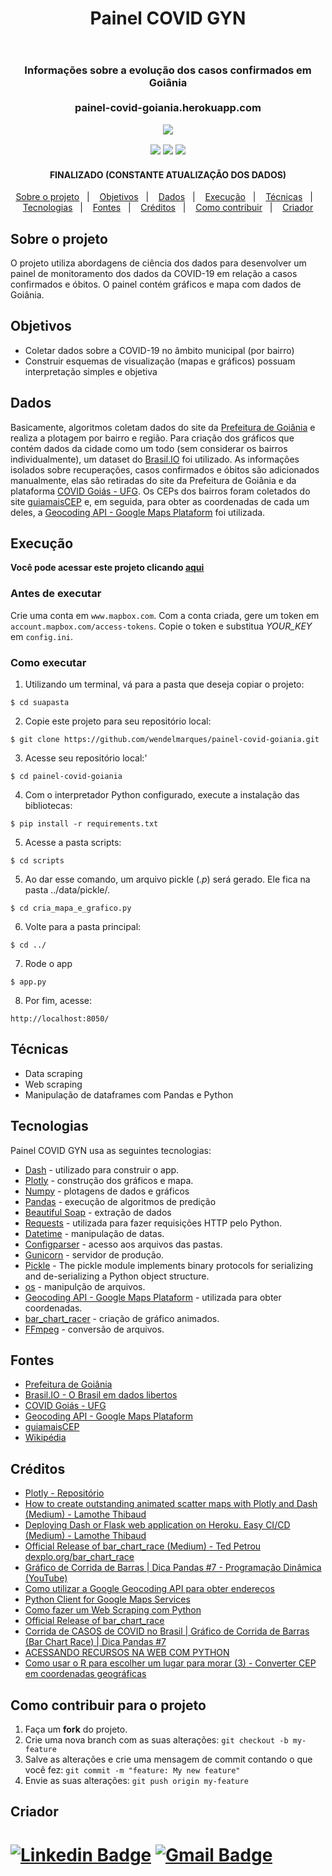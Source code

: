 
<header> 
<h1 align="center">Painel COVID GYN</h1>
</header>

<h3 align="center">
Informações sobre a evolução dos casos confirmados em Goiânia
  <br>  <br>
painel-covid-goiania.herokuapp.com
 </p>
<p align="center">
<img src="https://media.giphy.com/media/RlMjsjnmtp8K5CkgRU/giphy.gif">
 </p>


<p align="center">
<img src="https://img.shields.io/github/repo-size/wendelmarques/mapeamento-medias-enem-folium?color=blueviolet">
<img src="https://img.shields.io/github/languages/count/wendelmarques/mapeamento-medias-enem-folium?color=blueviolet">
<img src="https://img.shields.io/github/followers/wendelmarques?color=blueviolet">

</p>

<h4 align="center"> 
FINALIZADO (CONSTANTE ATUALIZAÇÃO DOS DADOS)
</h4> 

<div align="center">

<p align="center">
  <a href="#about">Sobre o projeto</a>&nbsp;&nbsp;&nbsp;|&nbsp;&nbsp;&nbsp;
  <a href="#objetivos">Objetivos</a>&nbsp;&nbsp;&nbsp;|&nbsp;&nbsp;&nbsp;
  <a href="#dados">Dados</a>&nbsp;&nbsp;&nbsp;|&nbsp;&nbsp;&nbsp;
  <a href="#get">Execução</a>&nbsp;&nbsp;&nbsp;|&nbsp;&nbsp;&nbsp;
  <a href="#tecnicas">Técnicas</a>&nbsp;&nbsp;&nbsp;|&nbsp;&nbsp;&nbsp;
  <a href="#tech">Tecnologias</a>&nbsp;&nbsp;&nbsp;|&nbsp;&nbsp;&nbsp;
  <a href="#fontes">Fontes</a>&nbsp;&nbsp;&nbsp;|&nbsp;&nbsp;&nbsp;
  <a href="#creditos">Créditos</a>&nbsp;&nbsp;&nbsp;|&nbsp;&nbsp;&nbsp;
  <a href="#contribute">Como contribuir</a>&nbsp;&nbsp;&nbsp;|&nbsp;&nbsp;&nbsp;
  <a href="#creator">Criador</a>
</p>
</div>

<a id="about"></a>
## Sobre o projeto
O projeto utiliza abordagens de ciência dos dados para desenvolver um painel de monitoramento dos dados da COVID-19 em relação a casos confirmados e óbitos. O painel contém gráficos e mapa com dados de Goiânia.

<a id="objetivos"></a>
## Objetivos
  - Coletar dados sobre a COVID-19 no âmbito municipal (por bairro)
  - Construir esquemas de visualização (mapas e gráficos) possuam interpretação simples e objetiva
  
<a id="dados"></a>
## Dados
Basicamente, algoritmos coletam dados do site da [Prefeitura de Goiânia](https://www.goiania.go.gov.br/) e realiza a plotagem por bairro e região. Para criação dos gráficos que contém dados da cidade como um todo (sem considerar os bairros individualmente), um dataset do [Brasil.IO](https://brasil.io/dataset/covid19/caso/?search=&date=&state=&city=&place_type=&is_last=&city_ibge_code=5208707&order_for_place=) foi utilizado. As informações isolados sobre recuperações, casos confirmados e óbitos são adicionados manualmente, elas são retiradas do site da Prefeitura de Goiânia e da plataforma [COVID Goiás - UFG](https://covidgoias.ufg.br/). Os CEPs dos bairros foram coletados do site [guiamaisCEP](https://cep.guiamais.com.br/) e, em seguida, para obter as coordenadas de cada um deles, a [Geocoding API - Google Maps Plataform](https://developers.google.com/maps/documentation/geocoding/) foi utilizada. 


<a id="get"></a>
## Execução

**Você pode acessar este projeto clicando [aqui](https://painel-covid-goiania.herokuapp.com/)**
### Antes de executar 
Crie uma conta em  ```www.mapbox.com```. Com a conta criada, gere um token em ```account.mapbox.com/access-tokens```. Copie o token e substitua _YOUR_KEY_ em ```config.ini```.

### Como executar

1. Utilizando um terminal, vá para a pasta que deseja copiar o projeto:


```console
$ cd suapasta
```

2. Copie este projeto para seu repositório local:

```console
$ git clone https://github.com/wendelmarques/painel-covid-goiania.git
```

3. Acesse seu repositório local:'

```console
$ cd painel-covid-goiania
```

4. Com o interpretador Python configurado, execute a instalação das bibliotecas:

```console
$ pip install -r requirements.txt
```
5. Acesse a pasta scripts:

```console
$ cd scripts
```
5. Ao dar esse comando, um arquivo pickle (_.p_) será gerado. Ele fica na pasta ../data/pickle/.

```console
$ cd cria_mapa_e_grafico.py
```

6. Volte para a pasta principal:

```console
$ cd ../
```
7. Rode o app
```
$ app.py
```
8. Por fim, acesse:
```
http://localhost:8050/
```

<a id="tecnicas"></a>
## Técnicas
- Data scraping
- Web scraping
- Manipulação de dataframes com Pandas e Python


<a id="tech"></a>
## Tecnologias

Painel COVID GYN usa as seguintes tecnologias:
* [Dash](https://plotly.com/dash/) - utilizado para construir o app.
* [Plotly](https://plotly.com/chart-studio/) - construção dos gráficos e mapa.
* [Numpy](https://numpy.org/) - plotagens de dados e gráficos
* [Pandas](https://pandas.pydata.org/) - execução de algoritmos de predição
* [Beautiful Soap](https://www.crummy.com/software/BeautifulSoup/bs4/doc/) - extração de dados
* [Requests](https://requests.readthedocs.io/en/master/) - utilizada para fazer requisições HTTP pelo Python.
* [Datetime](https://docs.python.org/3/library/datetime.html) - manipulação de datas.
* [Configparser](https://docs.python.org/3/library/configparser.html) - acesso aos arquivos das pastas.
* [Gunicorn](https://gunicorn.org/) - servidor de produção.
* [Pickle](https://docs.python.org/3/library/pickle.html) - The pickle module implements binary protocols for serializing and de-serializing a Python object structure. 
* [os](https://docs.python.org/3/library/os.html) - manipulção de arquivos.
* [Geocoding API - Google Maps Plataform](https://developers.google.com/maps/documentation/geocoding/) - utilizada para obter coordenadas.
* [bar_chart_racer](https://github.com/dexplo/bar_chart_race) - criação de gráfico animados.
* [FFmpeg](https://github.com/dexplo/bar_chart_race) - conversão de arquivos.

<a id="fontes"></a>
## Fontes
*    [Prefeitura de Goiânia](https://www.goiania.go.gov.br/)
*    [Brasil.IO - O Brasil em dados libertos](https://brasil.io/dataset/covid19/caso/?search=&date=&state=&city=&place_type=&is_last=&city_ibge_code=5208707&order_for_place=)
*    [COVID Goiás - UFG](https://covidgoias.ufg.br/)
*    [Geocoding API - Google Maps Plataform](https://developers.google.com/maps/documentation/geocoding/)
*    [guiamaisCEP](https://cep.guiamais.com.br/)
*    [Wikipédia](https://pt.wikipedia.org/wiki/Lista_de_bairros_de_Goi%C3%A2nia)

<a id="creditos"></a>
## Créditos
*    [Plotly - Repositório](https://github.com/plotly/dash-sample-apps/tree/master/apps)
*   [How to create outstanding animated scatter maps with Plotly and Dash (Medium) - Lamothe Thibaud ](https://towardsdatascience.com/how-to-create-animated-scatter-maps-with-plotly-and-dash-f10bb82d357a)
*    [Deploying Dash or Flask web application on Heroku. Easy CI/CD (Medium) - Lamothe Thibaud](https://towardsdatascience.com/deploying-dash-or-flask-web-application-on-heroku-easy-ci-cd-4111da3170b8)
*    [Official Release of bar_chart_race (Medium) - Ted Petrou
dexplo.org/bar_chart_race](https://medium.com/dunder-data/bar-chart-race-python-package-official-release-78a420e182a2)
*    [Gráfico de Corrida de Barras | Dica Pandas #7 - Programação Dinâmica (YouTube)](https://www.youtube.com/watch?v=rIwxjCnvdcY)
*    [Como utilizar a Google Geocoding API para obter endereços](https://www.devmedia.com.br/como-utilizar-a-google-geocoding-api-para-obter-enderecos/36751)
*    [Python Client for Google Maps Services](https://github.com/googlemaps/google-maps-services-python)
* [Como fazer um Web Scraping com Python](https://goomore.com/blog/web-scraping-python/)
* [Official Release of bar_chart_race](https://medium.com/dunder-data/bar-chart-race-python-package-official-release-78a420e182a2)
* [Corrida de CASOS de COVID no Brasil | Gráfico de Corrida de Barras (Bar Chart Race) | Dica Pandas #7](https://www.youtube.com/watch?v=rIwxjCnvdcY)
* [ACESSANDO RECURSOS NA WEB COM PYTHON](https://pythonhelp.wordpress.com/2013/03/12/acessando-recursos-na-web-com-python/)
* [Como usar o R para escolher um lugar para morar (3) - Converter CEP em coordenadas geográficas](https://sillasgonzaga.github.io/2016-11-18-olx3/#:~:text=Obter%20endere%C3%A7o%20a%20partir%20do%20CEP&text=Sabemos%20que%20quanto%20mais%20dados,%2C%20bairro%2C%20cidade%20e%20estado.&text=%C3%89%20necess%C3%A1rio%20juntar%20todas%20as,de%20endere%C3%A7os%20em%20uma%20s%C3%B3)


<a id="contribute"></a>

## Como contribuir para o projeto

1. Faça um **fork** do projeto.
2. Crie uma nova branch com as suas alterações: `git checkout -b my-feature`
3. Salve as alterações e crie uma mensagem de commit contando o que você fez: `git commit -m "feature: My new feature"`
4. Envie as suas alterações: `git push origin my-feature`



<a id="creator"></a>
## Criador


[![Linkedin Badge](https://img.shields.io/badge/-Wendel-blue?style=flat-square&logo=Linkedin&logoColor=white&link=https://www.linkedin.com/in/wendelmarques/)](https://www.linkedin.com/in/wendelmarques/) 
[![Gmail Badge](https://img.shields.io/badge/-wendelmarquesjs@gmail.com-c14438?style=flat-square&logo=Gmail&logoColor=white&link=mailto:wendelmarquesjs@gmail.com)](mailto:wendelmarquesjs)
=======

